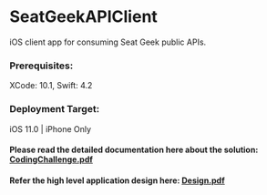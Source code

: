 # SeatGeekAPIClient
iOS client app for consuming Seat Geek public APIs.

### Prerequisites:
XCode: 10.1, Swift: 4.2

### Deployment Target: 
iOS 11.0 | iPhone Only


#### Please read the detailed documentation here about the solution: [CodingChallenge.pdf](https://github.com/VireshS/SeatGeekAPIClient/blob/master/CodingChallenge.pdf)

#### Refer the high level application design here: [Design.pdf](https://github.com/VireshS/SeatGeekAPIClient/blob/master/Design.pdf)
